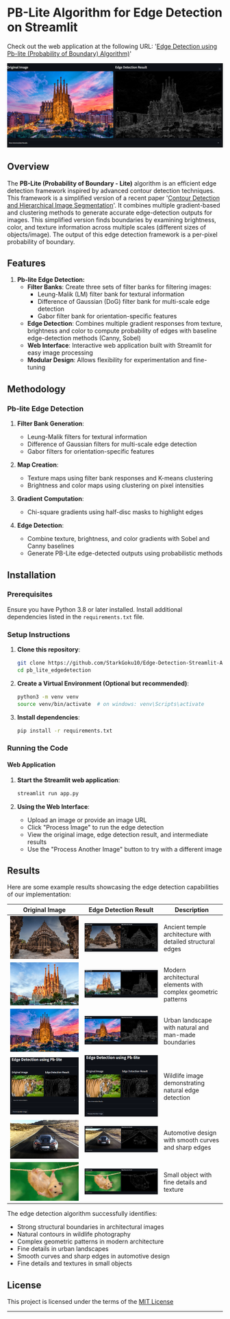 # PB-Lite Algorithm for Edge Detection on Streamlit

Check out the web application at the following URL: '[Edge Detection using Pb-lite (Probability of Boundary) Algorithm)](https://edge-detection-using-pblite.streamlit.app/)'

![PB-Lite Banner](Images/Results/barcelona.png)

## Overview

The **PB-Lite (Probability of Boundary - Lite)** algorithm is an efficient edge detection framework inspired by advanced contour detection techniques. This framework is a simplified version of a recent paper '[Contour Detection and Hierarchical Image Segmentation](https://www2.eecs.berkeley.edu/Research/Projects/CS/vision/grouping/papers/amfm_pami2010.pdf)'. It combines multiple gradient-based and clustering methods to generate accurate edge-detection outputs for images. This simplified version finds boundaries by examining brightness, color, and texture information across multiple scales (different sizes of objects/image). The output of this edge detection framework is a per-pixel probability of boundary. 

## Features

1. **Pb-lite Edge Detection:**
    - **Filter Banks**: Create three sets of filter banks for filtering images:
        - Leung-Malik (LM) filter bank for textural information
        - Difference of Gaussian (DoG) filter bank for multi-scale edge detection
        - Gabor filter bank for orientation-specific features
    - **Edge Detection**: Combines multiple gradient responses from texture, brightness and color to compute probability of edges with baseline edge-detection methods (Canny, Sobel)
    - **Web Interface**: Interactive web application built with Streamlit for easy image processing
    - **Modular Design**: Allows flexibility for experimentation and fine-tuning


## Methodology

### Pb-lite Edge Detection

1. **Filter Bank Generation**:
    - Leung-Malik filters for textural information
    - Difference of Gaussian filters for multi-scale edge detection
    - Gabor filters for orientation-specific features

2. **Map Creation**:
    - Texture maps using filter bank responses and K-means clustering
    - Brightness and color maps using clustering on pixel intensities

3. **Gradient Computation**:
    - Chi-square gradients using half-disc masks to highlight edges

4. **Edge Detection**:
    - Combine texture, brightness, and color gradients with Sobel and Canny baselines
    - Generate PB-Lite edge-detected outputs using probabilistic methods

## Installation

### Prerequisites

Ensure you have Python 3.8 or later installed. Install additional dependencies listed in the `requirements.txt` file.

### Setup Instructions

1. **Clone this repository**:
   ```bash
   git clone https://github.com/StarkGoku10/Edge-Detection-Streamlit-App.git
   cd pb_lite_edgedetection
   ```

2. **Create a Virtual Environment (Optional but recommended)**:
   ```bash 
   python3 -m venv venv
   source venv/bin/activate  # on windows: venv\Scripts\activate
   ```

3. **Install dependencies**:
   ```bash
   pip install -r requirements.txt
   ```

### Running the Code

#### Web Application

1. **Start the Streamlit web application**:
   ```bash
   streamlit run app.py
   ```

2. **Using the Web Interface**:
   - Upload an image or provide an image URL
   - Click "Process Image" to run the edge detection
   - View the original image, edge detection result, and intermediate results
   - Use the "Process Another Image" button to try with a different image


## Results

Here are some example results showcasing the edge detection capabilities of our implementation:

| Original Image | Edge Detection Result | Description |
|---------------|----------------------|-------------|
| ![Temple](Images/Original%20Images/temple.jpg) | ![Temple Edges](Images/Results/temple.png) | Ancient temple architecture with detailed structural edges |
| ![Goudi](Images/Original%20Images/Church.jpg) | ![Goudi Edges](Images/Results/goudi.png) | Modern architectural elements with complex geometric patterns |
| ![Barcelona](Images/Original%20Images/barcelona.jpg) | ![Barcelona Edges](Images/Results/barcelona.png) | Urban landscape with natural and man-made boundaries |
| ![Tiger](Images/Results/Tiger.png) | ![Tiger Edges](Images/Results/Tiger.png) | Wildlife image demonstrating natural edge detection |
| ![McLaren](Images/Original%20Images/mclaren.jpg) | ![McLaren Edges](Images/Results/mclaren.png) | Automotive design with smooth curves and sharp edges |
| ![Mouse](Images/Original%20Images/mouse.jpg) | ![Mouse Edges](Images/Results/mouse.png) | Small object with fine details and texture |

The edge detection algorithm successfully identifies:
- Strong structural boundaries in architectural images
- Natural contours in wildlife photography
- Complex geometric patterns in modern architecture
- Fine details in urban landscapes
- Smooth curves and sharp edges in automotive design
- Fine details and textures in small objects

## License 

This project is licensed under the terms of the [MIT License](./LICENSE)

---

